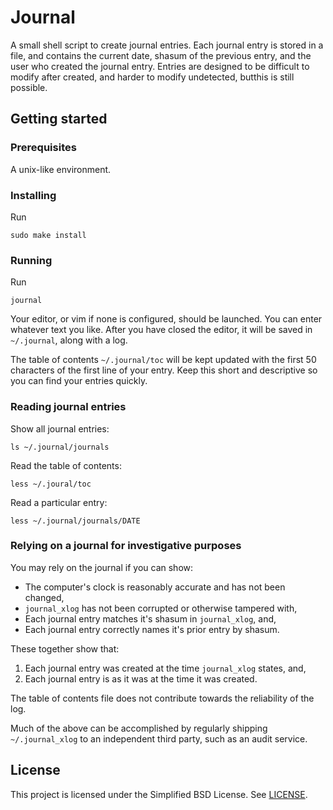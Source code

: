 # Journal

A small shell script to create journal entries. Each journal entry is
stored in a file, and contains the current date, shasum of the previous
entry, and the user who created the journal entry. Entries are designed to
be difficult to modify after created, and harder to modify undetected, butthis is still possible.

## Getting started

### Prerequisites

A unix-like environment.

### Installing

Run

`sudo make install`

### Running

Run

`journal`

Your editor, or vim if none is configured, should be launched. You can
enter whatever text you like. After you have closed the editor, it
will be saved in `~/.journal`, along with a log.

The table of contents `~/.journal/toc` will be kept updated with the
first 50 characters of the first line of your entry. Keep this short and
descriptive so you can find your entries quickly.

### Reading journal entries

Show all journal entries:

`ls ~/.journal/journals`

Read the table of contents:

`less ~/.joural/toc`

Read a particular entry:

`less ~/.journal/journals/DATE`
### Relying on a journal for investigative purposes

You may rely on the journal if you can show:

  * The computer's clock is reasonably accurate and has not been changed,
  * `journal_xlog` has not been corrupted or otherwise tampered with,
  * Each journal entry matches it's shasum in `journal_xlog`, and,
  * Each journal entry correctly names it's prior entry by shasum.

These together show that:

  1. Each journal entry was created at the time `journal_xlog` states, and,
  2. Each journal entry is as it was at the time it was created.

The table of contents file does not contribute towards the reliability of the
log.

Much of the above can be accomplished by regularly shipping `~/.journal_xlog`
to an independent third party, such as an audit service.

## License

This project is licensed under the Simplified BSD License. See
[LICENSE](LICENSE).
